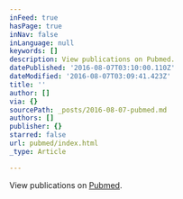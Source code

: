 ```yaml
---
inFeed: true
hasPage: true
inNav: false
inLanguage: null
keywords: []
description: View publications on Pubmed.
datePublished: '2016-08-07T03:10:00.110Z'
dateModified: '2016-08-07T03:09:41.423Z'
title: ''
author: []
via: {}
sourcePath: _posts/2016-08-07-pubmed.md
authors: []
publisher: {}
starred: false
url: pubmed/index.html
_type: Article

---
```

View publications on [Pubmed][0].

[0]: http://www.ncbi.nlm.nih.gov/pubmed/?term=neekesh+dharia